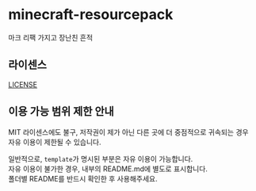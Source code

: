# minecraft-resourcepack

마크 리팩 가지고 장난친 흔적

## 라이센스

[LICENSE](./LICENSE)

## 이용 가능 범위 제한 안내

MIT 라이센스에도 불구, 저작권이 제가 아닌 다른 곳에 더 중점적으로 귀속되는 경우   
자유 이용이 제한될 수 있습니다.

일반적으로, `template`가 명시된 부분은 자유 이용이 가능합니다.   
자유 이용이 불가한 경우, 내부의 README.md에 별도로 표시합니다.   
폴더별 README를 반드시 확인한 후 사용해주세요.
